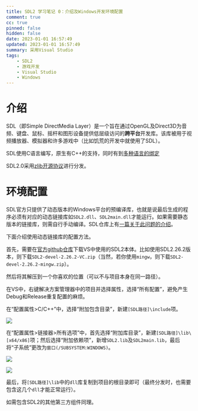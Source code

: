 ```yaml
---
title: SDL2 学习笔记 0：介绍及Windows开发环境配置
comment: true
cc: true
pinned: false
hidden: false
date: 2023-01-01 16:57:49
updated: 2023-01-01 16:57:49
summary: 采用Visual Studio
tags:
	- SDL2
	- 游戏开发
	- Visual Studio
	- Windows
---
```


# 介绍

SDL（即Simple DirectMedia Layer）是一个旨在通过OpenGL及Direct3D为音频、键盘、鼠标、摇杆和图形设备提供低层级访问的**跨平台**开发库。该库被用于视频播放器、模拟器和许多游戏中（比如饥荒的开发中就使用了SDL）。

SDL使用C语言编写，原生有C++的支持，同时有到[多种语言的绑定](https://www.libsdl.org/languages.php)

SDL2.0采用[zlib开源协议](https://www.libsdl.org/license.php)进行分发。

# 环境配置

SDL官方只提供了动态版本的Windows平台的预编译库，也就是说最后生成的程序必须有对应的动态链接库如`SDL2.dll`、`SDL2main.dll`才能运行。如果需要静态版本的链接库，则需自行手动编译。SDL仓库上有[一篇关于此问题的介绍](https://github.com/libsdl-org/SDL/blob/main/docs/README-dynapi.md)。

下面介绍使用动态链接库的配置方法。

首先，需要在[官方github仓库](https://github.com/libsdl-org/SDL/releases)下载VS中使用的SDL2本体。比如使用SDL2.26.2版本，则下载`SDL2-devel-2.26.2-VC.zip`（当然，若你使用`mingw`，则下载`SDL2-devel-2.26.2-mingw.zip`）。

然后将其解压到一个你喜欢的位置（可以不与项目本身在同一路径）。

在VS中，右键解决方案管理器中的项目并选择属性，选择“所有配置”，避免产生Debug和Release重复配置的麻烦。

在“配置属性>C/C++”中，选择“附加包含目录”，新建`[SDL路径]\include`项。

![](1.png)

在“配置属性>链接器>所有选项”中，首先选择“附加库目录”，新建`[SDL路径]\lib\[x64/x86]`项；然后选择“附加依赖项”，新增`SDL2.lib`及`SDL2main.lib`，最后将“子系统”更改为`窗口(/SUBSYSTEM:WINDOWS)`。

![](2.png)

![](3.png)

最后，将`[SDL路径]\lib`中的`dll`库复制到项目的根目录即可（最终分发时，也需要包含这几个`dll`才能正常运行）。

如需包含SDL2的其他第三方组件同理。
